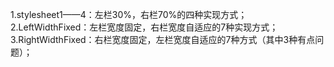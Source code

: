 1.stylesheet1——4：左栏30%，右栏70%的四种实现方式；<br>
2.LeftWidthFixed：左栏宽度固定，右栏宽度自适应的7种实现方式；<br>
3.RightWidthFixed：右栏宽度固定，左栏宽度自适应的7种方式（其中3种有点问题）；<br>
